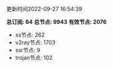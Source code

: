 更新时间2022-09-27 16:54:39

**总订阅: 64**
**总节点: 9943**
**有效节点: 2076**
- ss节点: 262
- v2ray节点: 1703
- ssr节点: 9
- trojan节点: 102
